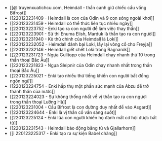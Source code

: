 - [[@ truyenxuatichcu.com, Heimdall - thần canh giữ chiếc cầu vồng Bifrost]]
- [[220123231409 - Heimdall là con của Odin và 9 con sóng ngoài khơi]]
- [[220123231459 - Heimdall có thể thức liên tục nhiều ngày]]
- [[220123223752 - Enki tạo ra con người để làm việc thay thần]]
- [[220123223901 - Sử thi Enuma Elish, Marduk là thần tạo ra con người]]
- [[220123231940 - Kẻ thù chính của Heimdall là Loki]]
- [[220123232052 - Heimdall đánh bại Loki, lấy lại vòng cổ cho Freyja]]
- [[220123232146 - Heimdall giết chết Loki trong Ragnarok]]
- [[220123231723 - Ngựa Gulltopp của Heimdall chạy nhanh thứ 10 trong thần thoại Bắc Âu]]
- [[220123231823 - Ngựa Sleipnir của Odin chạy nhanh nhất trong thần thoại Bắc Âu]]
- [[220123225021 - Enki tạo nhiều thứ tiếng khiến con người bất đồng ngôn ngữ]]
- [[220123224754 - Enki hấp thụ một phần sức mạnh của Abzu để trở thành thần của nước]]
- [[220123224023 - Sự không thống nhất về vị thần tạo ra con người trong thần thoại Lưỡng Hà]]
- [[220123231004 - Cầu Bifrost là con đường duy nhất để vào Asgard]]
- [[220123224644 - Enki là vị thần cố vấn sáng suốt]]
- [[220123225124 - Enki lừa con người khiến họ đánh mất cơ hội được bất tử]]
- [[220123231543 - Heimdall báo động bằng tù và Gjallarhorn]]
- [[❕ 220123225317 - Enki tạo ra sự kiện Babel chăng]]
